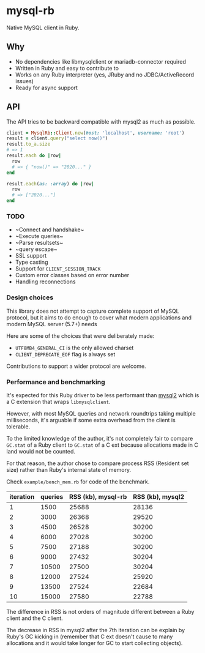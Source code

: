 # mysql-rb

Native MySQL client in Ruby.

## Why

* No dependencies like libmysqlclient or mariadb-connector required
* Written in Ruby and easy to contribute to
* Works on any Ruby interpreter (yes, JRuby and no JDBC/ActiveRecord issues)
* Ready for async support

## API

The API tries to be backward compatible with mysql2 as much as possible.

```ruby
client = MysqlRb::Client.new(host: 'localhost', username: 'root')
result = client.query("select now()")
result.to_a.size
# => 1
result.each do |row|
  row
  # => { "now()" => "2020..." }
end

result.each(as: :array) do |row|
  row
  # => ["2020..."]
end
```

### TODO

* ~Connect and handshake~
* ~Execute queries~
* ~Parse resultsets~
* ~query escape~
* SSL support
* Type casting
* Support for `CLIENT_SESSION_TRACK`
* Custom error classes based on error number
* Handling reconnections

### Design choices

This library does not attempt to capture complete support of MySQL protocol, but it aims to do enough to cover what modern applications and modern MySQL server (5.7+) needs

Here are some of the choices that were deliberately made:

* `UTF8MB4_GENERAL_CI` is the only allowed charset
* `CLIENT_DEPRECATE_EOF` flag is always set

Contributions to support a wider protocol are welcome.

### Performance and benchmarking

It's expected for this Ruby driver to be less performant than [mysql2](https://github.com/brianmario/mysql2/) which is a C extension that wraps `libmysqlclient`.

However, with most MySQL queries and network roundtrips taking multiple milliseconds, it's arguable if some extra overhead from the client is tolerable.

To the limited knowledge of the author, it's not completely fair to compare `GC.stat` of a Ruby client to `GC.stat` of a C ext because allocations made in C land would not be counted.

For that reason, the author chose to compare process RSS (Resident set size) rather than Ruby's internal state of memory.

Check `example/bench_mem.rb` for code of the benchmark.

iteration | queries | RSS (kb), mysql-rb | RSS (kb), mysql2
-- | -- | -- | --
1 | 1500 | 25688 | 28136
2 | 3000 | 26368 | 29520
3 | 4500 | 26528 | 30200
4 | 6000 | 27028 | 30200
5 | 7500 | 27188 | 30200
6 | 9000 | 27432 | 30204
7 | 10500 | 27500 | 30204
8 | 12000 | 27524 | 25920
9 | 13500 | 27524 | 22684
10 | 15000 | 27580 | 22788

The difference in RSS is not orders of magnitude different between a Ruby client and the C client.

The decrease in RSS in mysql2 after the 7th iteration can be explain by Ruby's GC kicking in (remember that C ext doesn't cause to many allocations and it would take longer for GC to start collecting objects).
